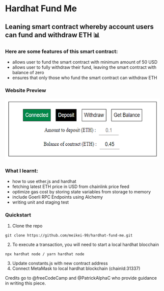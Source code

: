 # Hardhat Fund Me

## Leaning smart contract whereby account users can fund and withdraw ETH 📊

### Here are some features of this smart contract:

- allows user to fund the smart contract with minimum amount of 50 USD
- allows user to fully withdraw their fund, leaving the smart contract with balance of zero
- ensures that only those who fund the smart contract can withdraw ETH

### Website Preview

<img src="./example.png" alt="Alt text" title="Optional title" width="600px" height="200px">

### What I learnt:

- how to use ether.js and hardhat
- fetching latest ETH price in USD from chainlink price feed
- optimize gas cost by storing state variables from storage to memory
- include Goerli RPC Endpoints using Alchemy
- writing unit and staging test

### Quickstart

1. Clone the repo

```
git clone https://github.com/meikei-99/hardhat-fund-me.git

```

2. To execute a transaction, you will need to start a local hardhat blocchain

```
npx hardhat node / yarn hardhat node

```

3. Update constants.js with new contract address
4. Connect MetaMask to local hardhat blockchain (chainId:31337)

Credits go to @freeCodeCamp and @PatrickAlphaC who provide guidance in writing this piece.
